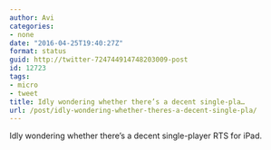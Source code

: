 ```yaml
---
author: Avi
categories:
- none
date: "2016-04-25T19:40:27Z"
format: status
guid: http://twitter-724744914748203009-post
id: 12723
tags:
- micro
- tweet
title: Idly wondering whether there’s a decent single-pla…
url: /post/idly-wondering-whether-theres-a-decent-single-pla/
---
```

Idly wondering whether there’s a decent single-player RTS for iPad.